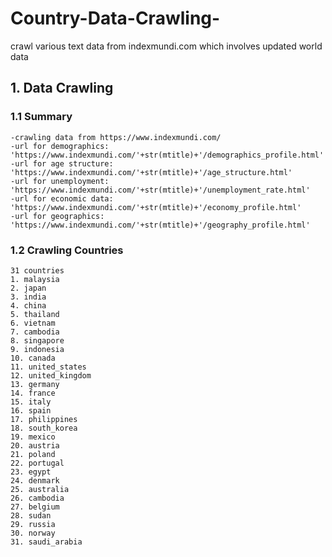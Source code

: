 # Country-Data-Crawling-
crawl various text data from indexmundi.com which involves updated world data

## 1. Data Crawling

### 1.1 Summary
```
-crawling data from https://www.indexmundi.com/
-url for demographics:  'https://www.indexmundi.com/'+str(mtitle)+'/demographics_profile.html'
-url for age structure: 'https://www.indexmundi.com/'+str(mtitle)+'/age_structure.html'
-url for unemployment: 'https://www.indexmundi.com/'+str(mtitle)+'/unemployment_rate.html'
-url for economic data: 'https://www.indexmundi.com/'+str(mtitle)+'/economy_profile.html'
-url for geographics: 'https://www.indexmundi.com/'+str(mtitle)+'/geography_profile.html'
```
### 1.2 Crawling Countries
```
31 countries
1. malaysia
2. japan
3. india
4. china
5. thailand
6. vietnam
7. cambodia
8. singapore
9. indonesia
10. canada
11. united_states
12. united_kingdom
13. germany
14. france
15. italy
16. spain
17. philippines
18. south_korea
19. mexico
20. austria
21. poland
22. portugal
23. egypt
24. denmark
25. australia
26. cambodia
27. belgium
28. sudan
29. russia
30. norway
31. saudi_arabia
```

